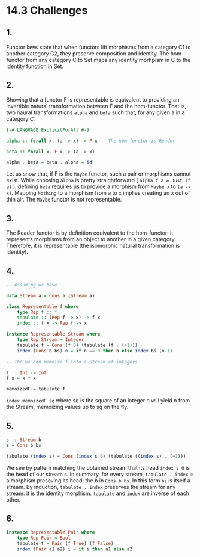 # 14.3 Challenges

## 1.
Functor laws state that when functors lift morphisms from a category C1 to another category C2, they preserve composition and identity. The hom-functor from any category C to Set maps any
identity morhpism in C to the identity function in Set.

## 2.
Showing that a functor F is representable is equivalent to providing an invertible natural transformation between F and the hom-functor. That is, two naural transformations `alpha` and
`beta` such that, for any given a in a category C:

```Haskell
{-# LANGUAGE ExplicitForAll #-}

alpha :: forall x. (a -> x) -> F x -- The hom-functor is Reader

beta :: forall x. F x -> (a -> x)

alpha . beta = beta . alpha = id
```

Let us show that, if F is the `Maybe` functor, such a pair or morphisms cannot exist.
While choosing `alpha` is pretty straightforward ( `alpha f a = Just (f a)` ), defining `beta` requires us to provide a morphism from `Maybe x` to `(a -> x)`. Mapping `Nothing` to a morphism
from a to x implies creating an x out of thin air. The `Maybe` functor is not representable.

## 3.
The Reader functor is by definition equivalent to the hom-functor: it represents morphisms from an object to another in a given category. Therefore, it is representable (the isomorphic
natural transformation is identity).

## 4.
```Haskell
-- Assuming we have

data Stream a = Cons a (Stream a)

class Representable f where
    type Rep f :: *
    tabulate :: (Rep f -> x) -> f x
    index :: f x -> Rep f -> x

instance Representable Stream where
    type Rep Stream = Integer
    tabulate f = Cons (f 0) (tabulate (f . (+1)))
    index (Cons b bs) n = if n == 0 then b else index bs (n-1)

-- The we can memoize f into a Stream of integers

f :: Int -> Int
f x = x * x

memoizedF = tabulate f
```

`index memoizedF sq` where sq is the square of an integer n will yield n from the Stream, memoizing values up to sq on the fly.

## 5.
```Haskell
s :: Stream b
s = Cons b bs

tabulate (index s) = Cons (index s 0) (tabulate ((index s) . (+1)))
```

We see by pattern matching the obtained stream that its head `index s 0` is the head of our stream s. In summary, for every stream, `tabulate . index` is a morphism preseving its head,
the b in `Cons b bs`. In this form `bs` is itself a stream. By induction, `tabulate . index` preserves the stream for any stream: it is the identity morphism. `tabulate` and `index` are inverse of each other.

## 6.
```Haskell
instance Representable Pair where
    type Rep Pair = Bool
    tabulate f = Pair (f True) (f False)
    index (Pair a1 a2) i = if i then a1 else a2
```
